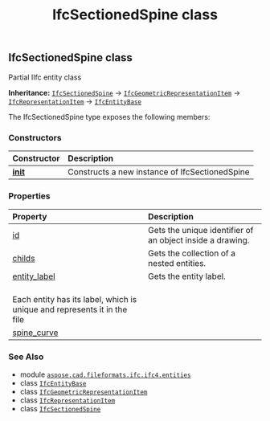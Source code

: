 ﻿---
title: IfcSectionedSpine class
second_title: Aspose.CAD for Python via .NET API References
description: 
type: docs
weight: 5900
url: /python-net/aspose.cad.fileformats.ifc.ifc4.entities/ifcsectionedspine/
is_root: false
---

## IfcSectionedSpine class

Partial IIfc entity class



**Inheritance:** [`IfcSectionedSpine`](/cad/python-net/aspose.cad.fileformats.ifc.ifc4.entities/ifcsectionedspine) → 
[`IfcGeometricRepresentationItem`](/cad/python-net/aspose.cad.fileformats.ifc.ifc4.entities/ifcgeometricrepresentationitem) → 
[`IfcRepresentationItem`](/cad/python-net/aspose.cad.fileformats.ifc.ifc4.entities/ifcrepresentationitem) → 
[`IfcEntityBase`](/cad/python-net/aspose.cad.fileformats.ifc/ifcentitybase)



The IfcSectionedSpine type exposes the following members:

### Constructors
| Constructor | Description |
| :- | :- |
| [__init__](/cad/python-net/aspose.cad.fileformats.ifc.ifc4.entities/ifcsectionedspine/__init__/#) | Constructs a new instance of IfcSectionedSpine |


### Properties
| Property | Description |
| :- | :- |
| [id](/cad/python-net/aspose.cad.fileformats.ifc.ifc4.entities/ifcsectionedspine/id) | Gets the unique identifier of an object inside a drawing. |
| [childs](/cad/python-net/aspose.cad.fileformats.ifc.ifc4.entities/ifcsectionedspine/childs) | Gets the collection of a nested entities. |
| [entity_label](/cad/python-net/aspose.cad.fileformats.ifc.ifc4.entities/ifcsectionedspine/entity_label) | Gets the entity label.<br/>Each entity has its label, which is unique and represents it in the file |
| [spine_curve](/cad/python-net/aspose.cad.fileformats.ifc.ifc4.entities/ifcsectionedspine/spine_curve) |  |



### See Also
* module [`aspose.cad.fileformats.ifc.ifc4.entities`](..)
* class [`IfcEntityBase`](/cad/python-net/aspose.cad.fileformats.ifc/ifcentitybase)
* class [`IfcGeometricRepresentationItem`](/cad/python-net/aspose.cad.fileformats.ifc.ifc4.entities/ifcgeometricrepresentationitem)
* class [`IfcRepresentationItem`](/cad/python-net/aspose.cad.fileformats.ifc.ifc4.entities/ifcrepresentationitem)
* class [`IfcSectionedSpine`](/cad/python-net/aspose.cad.fileformats.ifc.ifc4.entities/ifcsectionedspine)
